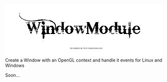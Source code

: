![alt text](https://github.com/MorcilloSanz/WindowModule/blob/main/WindowModule.png)
Create a Window with an OpenGL context and handle it events for Linux and Windows

Soon...
